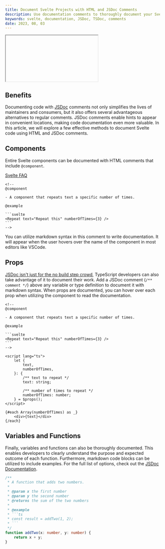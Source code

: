 ```yaml
---
title: Document Svelte Projects with HTML and JSDoc Comments
description: Use documentation comments to thoroughly document your Svelte code.
keywords: svelte, documentation, JSDoc, TSDoc, comments
date: 2023, 08, 03
---
```


<drab-youtube uid="IWvvXn1eAbE">
    <iframe data-content loading="lazy"></iframe>
</drab-youtube>

## Benefits

Documenting code with [JSDoc](https://jsdoc.app/) comments not only simplifies the lives of maintainers and consumers, but it also offers several advantageous alternatives to regular comments. JSDoc comments enable hints to appear in convenient locations, making code documentation even more valuable. In this article, we will explore a few effective methods to document Svelte code using HTML and JSDoc comments.

## Components

Entire Svelte components can be documented with HTML comments that include `@component`.

[Svelte FAQ](https://svelte.dev/docs/faq#how-do-i-document-my-components)

````svelte
<!--
@component

- A component that repeats text a specific number of times.

@example

```svelte
<Repeat text="Repeat this" numberOfTimes={3} />
```
-->
````

You can utilize markdown syntax in this comment to write documentation. It will appear when the user hovers over the name of the component in most editors like VSCode.

## Props

[JSDoc isn't just for the no build step crowd](https://www.typescriptlang.org/docs/handbook/jsdoc-supported-types.html#param-and-returns), TypeScript developers can also take advantage of it to document their work. Add a JSDoc comment (`/** comment */`) above any variable or type definition to document it with markdown syntax. When props are documented, you can hover over each prop when utilizing the component to read the documentation.

````svelte
<!--
@component

- A component that repeats text a specific number of times.

@example

```svelte
<Repeat text="Repeat this" numberOfTimes={3} />
```
-->

<script lang="ts">
	let {
		text,
		numberOfTimes,
	}: {
		/** text to repeat */
		text: string;

		/** number of times to repeat */
		numberOfTimes: number;
	} = $props();
</script>

{#each Array(numberOfTimes) as _}
	<div>{text}</div>
{/each}
````

## Variables and Functions

Finally, variables and functions can also be thoroughly documented. This enables developers to clearly understand the purpose and expected outcome of each function. Furthermore, markdown code blocks can be utilized to include examples. For the full list of options, check out the [JSDoc Documentation](https://jsdoc.app/).

````ts
/**
 * A function that adds two numbers.
 *
 * @param x the first number
 * @param y the second number
 * @returns the sum of the two numbers
 *
 * @example
 * ```ts
 * const result = addTwo(1, 2);
 * ```
 */
function addTwo(x: number, y: number) {
	return x + y;
}
````
